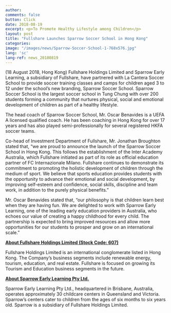 ```yaml
---
author:
comments: false
button: Click
date: 2018-08-19
excerpt: <p>To Promote Healthy Lifestyle among Children</p>
layout: post
title: "Fullshare Launches Sparrow Soccer School in Hong Kong"
categories:
image: "/images/news/Sparrow-Soccer-School-1-768x576.jpg"
lang: 'sc'
lang-ref: news_20180819
---
```


<p>(18 August 2018, Hong Kong) Fullshare Holdings Limited and Sparrow Early Learning, a subsidiary of Fullshare, have partnered with La Cantera Soccer School to provide soccer training classes and camps for children aged 3 to 12 under the school’s new branding, Sparrow Soccer School. Sparrow Soccer School is the largest soccer school in Tung Chung with over 200 students forming a community that nurtures physical, social and emotional development of children as part of a healthy lifestyle.</p>

<p>The head coach of Sparrow Soccer School, Mr. Oscar Benavides is a UEFA A licensed qualified coach. He has been coaching in Hong Kong for over 17 years and has also played semi-professionally for several registered HKFA soccer teams.</p>

<p>Co-head of Investment Department of Fullshare, Mr. Jonathan Broughton stated that, “we are proud to announce the launch of the Sparrow Soccer School in Hong Kong. This follows the establishment of the Inter Academy Australia, which Fullshare initiated as part of its role as official education partner of FC Internazionale Milano. Fullshare continues to demonstrate its commitment to promoting the holistic development of children through the medium of sport. We believe that sports education provides students with the opportunity to advance their emotional and social development, by improving self-esteem and confidence, social skills, discipline and team work, in addition to the purely physical benefits.”</p>

<p>Mr. Oscar Benavides stated that, “our philosophy is that children learn best when they are having fun. We are delighted to work with Sparrow Early Learning, one of the leading early education providers in Australia, who echoes our value of creating a happy childhood for every child. The partnership is expected to bring improved resources and allow more opportunities for our students to prosper and grow on an international scale.”</p>

<p><strong><u>About Fullshare Holdings Limited (Stock Code: 607)</u></strong></p>
<p>Fullshare Holdings Limited is an international conglomerate listed in Hong Kong. The Company’s business segments include renewable energy, tourism, education, and real estate. Fullshare is focused on growing its Tourism and Education business segments in the future.</p>

<p><strong><u>About Sparrow Early Learning Pty Ltd.</u></strong></p>
<p>Sparrow Early Learning Pty Ltd., headquartered in Brisbane, Australia, operates approximately 30 childcare centers in Queensland and Victoria. Sparrow’s centers cater to children from the ages of six months to six years old. Sparrow is a subsidiary of Fullshare Holdings Limited.</p>

<p><img src="../images/news/Sparrow-Soccer-School-1-768x576.jpg" alt="" sizes="(max-width: 525px) 100vw, 525px"></p>

<p><img src="../images/news/Sparrow-Soccer-School-2-768x576.jpg" alt="" sizes="(max-width: 525px) 100vw, 525px"></p>
